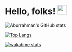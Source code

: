 # Hello, folks! <img src="https://raw.githubusercontent.com/MartinHeinz/MartinHeinz/master/wave.gif" width="30px">


![Aburrahman's GitHub stats](https://github-readme-stats.vercel.app/api?username=abdurrhmanFaid&count_private=true)

[![Top Langs](https://github-readme-stats.vercel.app/api/top-langs/?username=abdurrhmanFaid&layout=compact&langs_count=15)](https://github.com/anuraghazra/github-readme-stats)

[![wakatime stats](https://github-readme-stats.vercel.app/api/wakatime?username=abdurrhmanFaid)](https://github.com/anuraghazra/github-readme-stats)
